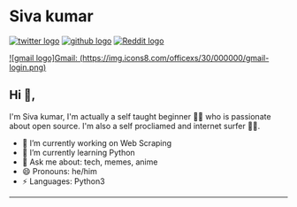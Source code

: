 # Siva kumar  

[![twitter logo](https://img.shields.io/twitter/follow/tvsivakumar001?label=follow&style=social)](https://twitter.com/intent/follow?screen_name=tvsivakumar001)  [![github logo](https://img.shields.io/github/followers/Sivakumar001?label=Follow&style=social)](https://github.com/Sivakumar001)  [![Reddit logo](https://img.shields.io/reddit/user-karma/combined/Sksiva001?style=social)](https://www.reddit.com/u/Sksiva001)

[![gmail logo]Gmail: (https://img.icons8.com/officexs/30/000000/gmail-login.png)](mailto:tvsivakumar001@gmail.com)
## Hi 👋, 
I'm Siva kumar, I'm actually a self taught beginner 👨‍💻 who is passionate about open source. I'm also a self procliamed and internet surfer 
🏄‍♂️. 

- 🔭 I’m currently working on Web Scraping
- 🌱 I’m currently learning Python
- 💬 Ask me about: tech, memes, anime
- 😄 Pronouns: he/him
-  ⚡ Languages: Python3

---
